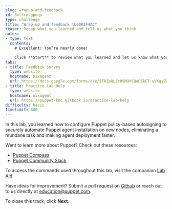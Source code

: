 ```yaml
---
slug: wrapup-and-feedback
id: 3vttresgpoqa
type: challenge
title: "Wrap-up and feedback \U0001F4AC"
teaser: Recap what you learned and tell us what you think.
notes:
- type: text
  contents: |
    # Excellent! You’re nearly done!

    Click **Start** to review what you learned and let us know what you thought of this track.
tabs:
- title: Feedback Survey
  type: website
  hostname: nixagent
  url: https://docs.google.com/forms/d/e/1FAIpQLSc89N9XCQoDEkET-uVKqjZWGnqMw0IbzZeeuuCKcoQk5oXr0g/viewform?embedded=true
- title: Practice Lab Help
  type: website
  hostname: nixagent
  url: https://puppet-kmo.gitbook.io/practice-lab-help
difficulty: basic
timelimit: 600
---
```

In this lab, you learned how to configure Puppet policy-based autosigning to securely automate Puppet agent installation on new nodes, eliminating a mundane task and making agent deployment faster.

Want to learn more about Puppet? Check out these resources:
- [Puppet Compass](https://learn.puppet.com/)
- [Puppet Community Slack](https://slack.puppet.com/)

To access the commands used throughout this lab, visit the companion [Lab Aid](https://puppet-kmo.gitbook.io/lab-aids/-MZKPjwKRKKFuXxxy7ge/pe101/configure-agent-certificate-autosigning).

Have ideas for improvement? Submit a pull request on [Github](https://github.com/puppetlabs/puppet-instruqt-tracks/tree/main/pe-deploy-and-discover-lab-2-1) or reach out to us directly at <a href="mailto:education@puppet.com">education@puppet.com</a>.

To close this track, click **Next**.
